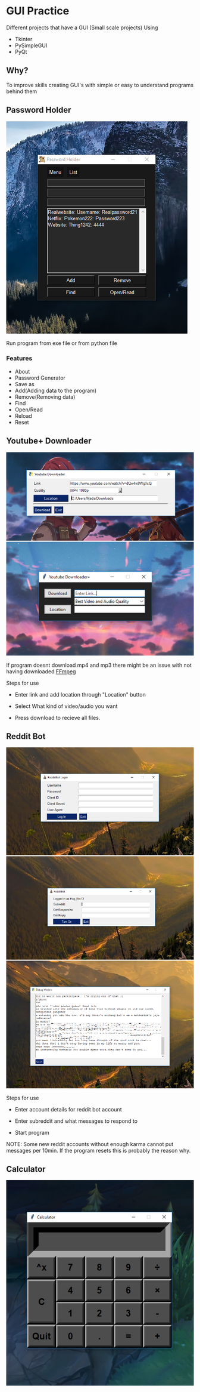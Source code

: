 # GUI Practice

Different projects that have a GUI (Small scale projects)
Using

- Tkinter
- PySimpleGUI
- PyQt


## Why?

To improve skills creating GUI's with simple or easy to understand programs behind them
## Password Holder

![Password Holder](https://github.com/KarlofKuwait/Gui-Practice/blob/master/Password%20Holder/image.png?raw=true)

Run program from exe file or from python file

### Features
- About
- Password Generator
- Save as
- Add(Adding data to the program)
- Remove(Removing data)
- Find
- Open/Read
- Reload
- Reset

## Youtube+ Downloader

![Youtube Downloader](https://github.com/KarlofKuwait/Gui-Practice/blob/master/Downloader/PyGUI/Youtube%20Downloader%20(2).png?raw=true)
![Youtube Downloader](https://github.com/KarlofKuwait/Gui-Practice/blob/master/Downloader/Tkinter/Youtube%20Downloader.png?raw=true)


If program doesnt download mp4 and mp3 there might be an issue with not having downloaded [FFmpeg](https://ffmpeg.org/download.html)

Steps for use

- Enter link and add location through "Location" button

- Select What kind of video/audio you want

- Press download to recieve all files.

## Reddit Bot

![Reddit Bot](https://github.com/KarlofKuwait/Gui-Practice/blob/master/Reddit%20Bot/Images%20of%20Program/Login.png?raw=true)
![Reddit Bot](https://github.com/KarlofKuwait/Gui-Practice/blob/master/Reddit%20Bot/Images%20of%20Program/Subreddit.png?raw=true)
![Reddit Bot](https://github.com/KarlofKuwait/Gui-Practice/blob/master/Reddit%20Bot/Images%20of%20Program/Reply.png?raw=true)

Steps for use

- Enter account details for reddit bot account

- Enter subreddit and what messages to respond to

- Start program

NOTE: Some new reddit accounts without enough karma cannot put messages per 10min. If the program resets this is probably the reason why.

## Calculator

![Calculator](https://github.com/KarlofKuwait/Gui-Practice/blob/master/Calculator/Calculator.png?raw=true)


